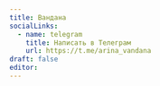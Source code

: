 ```yaml
---
title: Вандана
socialLinks:
  - name: telegram
    title: Написать в Телеграм
    url: https://t.me/arina_vandana
draft: false
editor:
---
```

